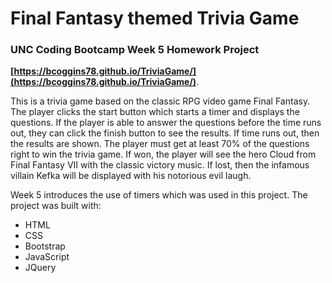 # Final Fantasy themed Trivia Game

### UNC Coding Bootcamp Week 5 Homework Project



**[https://bcoggins78.github.io/TriviaGame/](https://bcoggins78.github.io/TriviaGame/)**.

This is a trivia game based on the classic RPG video game Final Fantasy. The player clicks the start button which starts a timer and displays the questions.  If the player is able to answer the questions before the time runs out, they can click the finish button to see the results.  If time runs out, then the results are shown.  The player must get at least 70% of the questions right to win the trivia game. If won, the player will see the hero Cloud from Final Fantasy VII with the classic victory music.  If lost, then the infamous villain Kefka will be displayed with his notorious evil laugh.

Week 5 introduces the use of timers which was used in this project.  The project was built with: 

* HTML 
* CSS
* Bootstrap
* JavaScript
* JQuery
